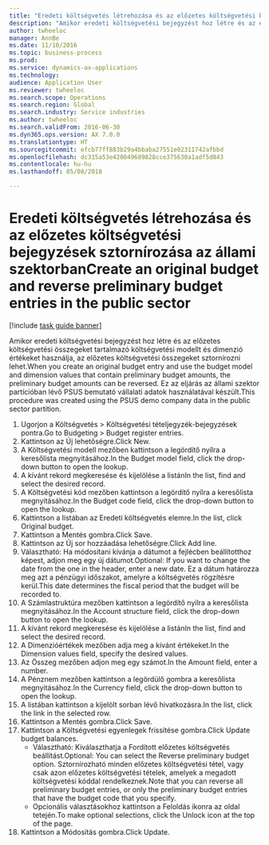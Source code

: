 ```yaml
--- 
title: "Eredeti költségvetés létrehozása és az előzetes költségvetési bejegyzések sztornírozása az állami szektorban"
description: "Amikor eredeti költségvetési bejegyzést hoz létre és az előzetes költségvetési összegeket tartalmazó költségvetési modellt és dimenzió értékeket használja, az előzetes költségvetési összegeket sztornírozni lehet."
author: twheeloc
manager: AnnBe
ms.date: 11/10/2016
ms.topic: business-process
ms.prod: 
ms.service: dynamics-ax-applications
ms.technology: 
audience: Application User
ms.reviewer: twheeloc
ms.search.scope: Operations
ms.search.region: Global
ms.search.industry: Service industries
ms.author: twheeloc
ms.search.validFrom: 2016-06-30
ms.dyn365.ops.version: AX 7.0.0
ms.translationtype: HT
ms.sourcegitcommit: efcb77ff883b29a4bbaba27551e02311742afbbd
ms.openlocfilehash: dc315a53e420049689828cce375630a1adf5d843
ms.contentlocale: hu-hu
ms.lasthandoff: 05/08/2018

---
```

# <a name="create-an-original-budget-and-reverse-preliminary-budget-entries-in-the-public-sector"></a><span data-ttu-id="aad13-103">Eredeti költségvetés létrehozása és az előzetes költségvetési bejegyzések sztornírozása az állami szektorban</span><span class="sxs-lookup"><span data-stu-id="aad13-103">Create an original budget and reverse preliminary budget entries in the public sector</span></span>

[!include [task guide banner](../../includes/task-guide-banner.md)]

<span data-ttu-id="aad13-104">Amikor eredeti költségvetési bejegyzést hoz létre és az előzetes költségvetési összegeket tartalmazó költségvetési modellt és dimenzió értékeket használja, az előzetes költségvetési összegeket sztornírozni lehet.</span><span class="sxs-lookup"><span data-stu-id="aad13-104">When you create an original budget entry and use the budget model and dimension values that contain preliminary budget amounts, the preliminary budget amounts can be reversed.</span></span> <span data-ttu-id="aad13-105">Ez az eljárás az állami szektor partícióban lévő PSUS bemutató vállalati adatok használatával készült.</span><span class="sxs-lookup"><span data-stu-id="aad13-105">This procedure was created using the PSUS demo company data in the public sector partition.</span></span>

1. <span data-ttu-id="aad13-106">Ugorjon a Költségvetés > Költségvetési tételjegyzék-bejegyzések pontra.</span><span class="sxs-lookup"><span data-stu-id="aad13-106">Go to Budgeting > Budget register entries.</span></span>
2. <span data-ttu-id="aad13-107">Kattintson az Új lehetőségre.</span><span class="sxs-lookup"><span data-stu-id="aad13-107">Click New.</span></span>
3. <span data-ttu-id="aad13-108">A Költségvetési modell mezőben kattintson a legördítő nyílra a keresőlista megnyitásához.</span><span class="sxs-lookup"><span data-stu-id="aad13-108">In the Budget model field, click the drop-down button to open the lookup.</span></span>
4. <span data-ttu-id="aad13-109">A kívánt rekord megkeresése és kijelölése a listán</span><span class="sxs-lookup"><span data-stu-id="aad13-109">In the list, find and select the desired record.</span></span>
5. <span data-ttu-id="aad13-110">A Költségvetési kód mezőben kattintson a legördítő nyílra a keresőlista megnyitásához.</span><span class="sxs-lookup"><span data-stu-id="aad13-110">In the Budget code field, click the drop-down button to open the lookup.</span></span>
6. <span data-ttu-id="aad13-111">Kattintson a listában az Eredeti költségvetés elemre.</span><span class="sxs-lookup"><span data-stu-id="aad13-111">In the list, click Original budget.</span></span>
7. <span data-ttu-id="aad13-112">Kattintson a Mentés gombra.</span><span class="sxs-lookup"><span data-stu-id="aad13-112">Click Save.</span></span>
8. <span data-ttu-id="aad13-113">Kattintson az Új sor hozzáadása lehetőségre.</span><span class="sxs-lookup"><span data-stu-id="aad13-113">Click Add line.</span></span>
9. <span data-ttu-id="aad13-114">Választható: Ha módosítani kívánja a dátumot a fejlécben beállítotthoz képest, adjon meg egy új dátumot.</span><span class="sxs-lookup"><span data-stu-id="aad13-114">Optional: If you want to change the date from the one in the header, enter a new date.</span></span> <span data-ttu-id="aad13-115">Ez a dátum határozza meg azt a pénzügyi időszakot, amelyre a költségvetés rögzítésre kerül.</span><span class="sxs-lookup"><span data-stu-id="aad13-115">This date determines the fiscal period that the budget will be recorded to.</span></span>
10. <span data-ttu-id="aad13-116">A Számlastruktúra mezőben kattintson a legördítő nyílra a keresőlista megnyitásához.</span><span class="sxs-lookup"><span data-stu-id="aad13-116">In the Account structure field, click the drop-down button to open the lookup.</span></span>
11. <span data-ttu-id="aad13-117">A kívánt rekord megkeresése és kijelölése a listán</span><span class="sxs-lookup"><span data-stu-id="aad13-117">In the list, find and select the desired record.</span></span>
12. <span data-ttu-id="aad13-118">A Dimenzióértékek mezőben adja meg a kívánt értékeket.</span><span class="sxs-lookup"><span data-stu-id="aad13-118">In the Dimension values field, specify the desired values.</span></span>
13. <span data-ttu-id="aad13-119">Az Összeg mezőben adjon meg egy számot.</span><span class="sxs-lookup"><span data-stu-id="aad13-119">In the Amount field, enter a number.</span></span>
14. <span data-ttu-id="aad13-120">A Pénznem mezőben kattintson a legördülő gombra a keresőlista megnyitásához.</span><span class="sxs-lookup"><span data-stu-id="aad13-120">In the Currency field, click the drop-down button to open the lookup.</span></span>
15. <span data-ttu-id="aad13-121">A listában kattintson a kijelölt sorban lévő hivatkozásra.</span><span class="sxs-lookup"><span data-stu-id="aad13-121">In the list, click the link in the selected row.</span></span>
16. <span data-ttu-id="aad13-122">Kattintson a Mentés gombra.</span><span class="sxs-lookup"><span data-stu-id="aad13-122">Click Save.</span></span>
17. <span data-ttu-id="aad13-123">Kattintson a Költségvetési egyenlegek frissítése gombra.</span><span class="sxs-lookup"><span data-stu-id="aad13-123">Click Update budget balances.</span></span>
    * <span data-ttu-id="aad13-124">Választható: Kiválaszthatja a Fordított előzetes költségvetés beállítást.</span><span class="sxs-lookup"><span data-stu-id="aad13-124">Optional: You can select the Reverse preliminary budget option.</span></span> <span data-ttu-id="aad13-125">Sztornírozható minden előzetes költségvetési tétel, vagy csak azon előzetes költségvetési tételek, amelyek a megadott költségvetési kóddal rendelkeznek.</span><span class="sxs-lookup"><span data-stu-id="aad13-125">Note that you can reverse all preliminary budget entries, or only the preliminary budget entries that have the budget code that you specify.</span></span>  
    * <span data-ttu-id="aad13-126">Opcionális választásokhoz kattintson a Feloldás ikonra az oldal tetején.</span><span class="sxs-lookup"><span data-stu-id="aad13-126">To make optional selections, click the Unlock icon at the top of the page.</span></span>  
18. <span data-ttu-id="aad13-127">Kattintson a Módosítás gombra.</span><span class="sxs-lookup"><span data-stu-id="aad13-127">Click Update.</span></span>


